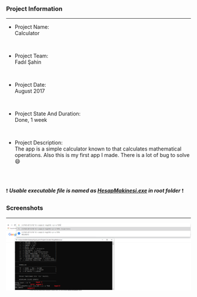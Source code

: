 ### Project Information
--- 
* Project Name: <br/>
Calculator
<br>

* Project Team: <br/>
Fadıl Şahin
<br>

* Project Date: <br/>
August 2017
<br>

* Project State And Duration: <br/>
Done, 1 week
<br>

* Project Description: <br/>
The app is a simple calculator known to that calculates mathematical operations. Also this is my first app I made. There is a lot of bug to solve :smile:
<br/>
<br/>

:exclamation: ***Usable executable file is named as [HesapMakinesi.exe](HesapMakinesi.exe) in root folder*** :exclamation:


### Screenshots
---
![Menu](/1.png)

